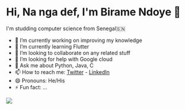 # Hi, Na nga def, I'm Birame Ndoye 👋

I'm studding computer science from Senegal🇸🇳

- 🔭 I’m currently working on improving my knowledge 
- 🌱 I’m currently learning Flutter
- 👯 I’m looking to collaborate on any related stuff
- 🤔 I’m looking for help with Google cloud
- 💬 Ask me about Python, Java, C
- 📫 How to reach me: [Twitter](https://twitter.com/emaribeyodn?ref_src=twsrc%5Etfw) - [LinkedIn]()
- 😄 Pronouns: He/His
- ⚡ Fun fact: ...

![](https://github-readme-stats.vercel.app/api?username=emaribeyodn&&show_icons=true&title_color=ffffff&icon_color=bb2acf&text_color=daf7dc&bg_color=151515)
